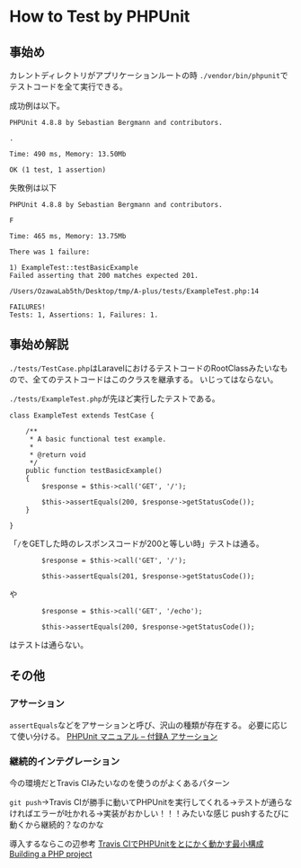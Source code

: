 # How to Test by PHPUnit

## 事始め

カレントディレクトリがアプリケーションルートの時
`./vendor/bin/phpunit`でテストコードを全て実行できる。

成功例は以下。

```
PHPUnit 4.8.8 by Sebastian Bergmann and contributors.

.

Time: 490 ms, Memory: 13.50Mb

OK (1 test, 1 assertion)
```

失敗例は以下

```
PHPUnit 4.8.8 by Sebastian Bergmann and contributors.

F

Time: 465 ms, Memory: 13.75Mb

There was 1 failure:

1) ExampleTest::testBasicExample
Failed asserting that 200 matches expected 201.

/Users/OzawaLab5th/Desktop/tmp/A-plus/tests/ExampleTest.php:14

FAILURES!
Tests: 1, Assertions: 1, Failures: 1.
```


## 事始め解説

`./tests/TestCase.php`はLaravelにおけるテストコードのRootClassみたいなもので、全てのテストコードはこのクラスを継承する。
いじってはならない。

`./tests/ExampleTest.php`が先ほど実行したテストである。

```
class ExampleTest extends TestCase {

    /**
     * A basic functional test example.
     *
     * @return void
     */
    public function testBasicExample()
    {
        $response = $this->call('GET', '/');

        $this->assertEquals(200, $response->getStatusCode());
    }

}
```

「`/`をGETした時のレスポンスコードが200と等しい時」テストは通る。

```
        $response = $this->call('GET', '/');

        $this->assertEquals(201, $response->getStatusCode());

```
や

```
        $response = $this->call('GET', '/echo');

        $this->assertEquals(200, $response->getStatusCode());

```
はテストは通らない。

## その他
### アサーション
`assertEquals`などをアサーションと呼び、沢山の種類が存在する。
必要に応じて使い分ける。
[PHPUnit マニュアル &#8211; 付録A アサーション](https://phpunit.de/manual/current/ja/appendixes.assertions.html)

### 継続的インテグレーション
今の環境だとTravis CIみたいなのを使うのがよくあるパターン

`git push`→Travis CIが勝手に動いてPHPUnitを実行してくれる→テストが通らなければエラーが吐かれる→実装がおかしい！！！みたいな感じ
pushするたびに動くから継続的？なのかな

導入するならこの辺参考
[Travis CIでPHPUnitをとにかく動かす最小構成](http://kanonji.info/blog/2013/08/26/travis-ci%E3%81%A7phpunit%E3%82%92%E3%81%A8%E3%81%AB%E3%81%8B%E3%81%8F%E5%8B%95%E3%81%8B%E3%81%99%E6%9C%80%E5%B0%8F%E6%A7%8B%E6%88%90/)
[Building a PHP project](http://docs.travis-ci.com/user/languages/php/)
